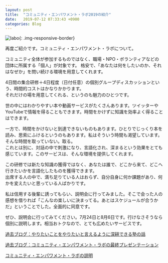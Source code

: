 ```yaml
---
layout: post
title:  "コミュニティ・エンパワメント・ラボ2019の紹介"
date:   2019-07-12 07:33:43 +0900
categories: Blog
---
```


![labo]({{site.baseurl}}/img/20190312_01.jpg){: .img-responsive-border} 

再度ご紹介です。コミュニティ・エンパワメント・ラボについて。

コミュニティ全体が参加するものではなく、職場・NPO・ボランティアなどの団体に所属する「個人」が対象です。
格安で、「あなたは何をしたいのか、それはなぜか」を問い続ける環境を用意してくれます。

4日間の集合研修＋4日程度（日付任意）の個別グループディスカッションという、時間的コストはかなりかかります。  
それだけの場を用意してくれる、というのも魅力のひとつです。

世の中にはわかりやすい本や動画サービスがたくさんあります。ツイッターやYouTubeで情報を得ることもできます。時間をかけずに知識を効率よく得ることはできます。

一方で、時間をかけないと到達できないものもあります。ひとりでじっくり本を読み、思索にふけるというのもあります。私はそういう時間も渇望しています。そんな時間を取っていない。取る。  
これとは別に、対話の中で刺激になり、言語化され、深まるという効果をとても感じています。このサービスは、そんな環境を提供してくれます。

この研修では新たな知識の獲得ではなく、あなたは誰で、どこから来て、どこへ行きたいかを言語化したものを獲得できます。  
出席する人の中で、満ち足りている人はおらず、自分自身に何か課題があり、何かを変えたいと思っている人ばかりです。

私は信用する後輩に誘ってもらい、説明会に行ってみました。そこで会った人の感想を借りれば「こんなの楽しいに決まってる。あとはスケジュールが合うかだ」ということでした。全面的に同意です。

ぜひ、説明会に行ってみてください。7月24日と8月6日です。行けなさそうなら個別に説明します。相当おトクなので、とても広めたいサービスです。


[過去ブログ：やりたいことをやりたいと言えるように深耕できる塾の話](https://naoshigenakanoyaze.github.io/blog/2019-03-12-FightingSpirits/)　


[過去ブログ：コミュニティ・エンパワメント・ラボの最終プレゼンテーション](https://naoshigenakanoyaze.github.io/blog/2018/12/16/CRfactoryFinalPresentation/)　

[コミュニティ・エンパワメント・ラボの説明](https://crfactory.com/service/labo/)



